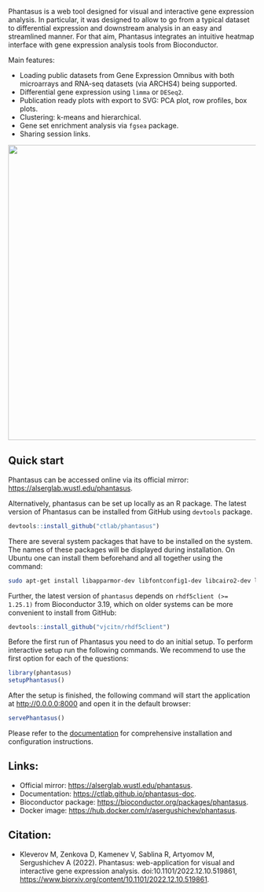 Phantasus is a web tool designed for visual and
interactive gene expression analysis.
In particular, it was designed to allow to go from a typical dataset to
differential expression and downstream analysis in an easy and streamlined
manner. For that aim, Phantasus integrates an intuitive heatmap interface with
gene expression analysis tools from Bioconductor. 

Main features:
* Loading public datasets from Gene Expression Omnibus with both microarrays and RNA-seq datasets (via ARCHS4) being supported.
* Differential gene expression using `limma` or `DESeq2`.
* Publication ready plots with export to SVG: PCA plot, row profiles, box plots.
* Clustering: k-means and hierarchical.
* Gene set enrichment analysis via `fgsea` package.
* Sharing session links.

<img src="https://ctlab.github.io/phantasus-doc/images/screenshot.png" width="600px" />

## Quick start

Phantasus can be accessed online via its official mirror: <https://alserglab.wustl.edu/phantasus>.

Alternatively, phantasus can be set up locally as an R package. The latest version of Phantasus 
can be installed from GitHub using `devtools` package.

```r
devtools::install_github("ctlab/phantasus")
```

There are several system packages that have to be installed on the system. The
names of these packages will be displayed during installation. On Ubuntu one can
install them beforehand and all together using the command:

```bash
sudo apt-get install libapparmor-dev libfontconfig1-dev libcairo2-dev libcurl4-openssl-dev pandoc libtiff5-dev libfribidi-dev libharfbuzz-dev libssl-dev libxml2-dev libprotobuf-dev protobuf-compiler
```

Further, the latest version of `phantasus` depends on `rhdf5client (>= 1.25.1)` from Bioconductor 3.19, which on older systems can be more convenient to install from GitHub:

```r
devtools::install_github("vjcitn/rhdf5client")
```

Before the first run of Phantasus you need to do an initial setup. To perform interactive setup run the following commands. We recommend to use the first option for each of the questions:

```r
library(phantasus)
setupPhantasus()
```

After the setup is finished, the following command will start the application at  <http://0.0.0.0:8000>
and open it in the default browser:

```r
servePhantasus()
```

Please refer to the [documentation](https://ctlab.github.io/phantasus-doc/installation.html#using-docker) for comprehensive installation and configuration instructions. 

## Links:
* Official mirror: <https://alserglab.wustl.edu/phantasus>.
* Documentation: <https://ctlab.github.io/phantasus-doc>.
* Bioconductor package: <https://bioconductor.org/packages/phantasus>.
* Docker image: <https://hub.docker.com/r/asergushichev/phantasus>.

## Citation:
* Kleverov M, Zenkova D, Kamenev V, Sablina R, Artyomov M, Sergushichev A (2022). Phantasus: web-application for visual and interactive gene expression analysis. doi:10.1101/2022.12.10.519861, https://www.biorxiv.org/content/10.1101/2022.12.10.519861. 

